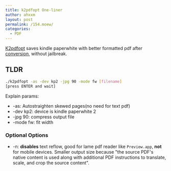 ```yaml
---
title: k2pdfopt One-liner
author: ahxxm
layout: post
permalink: /154.moew/
categories:
  - PDF
---
```


[K2pdfopt](http://www.willus.com/k2pdfopt/download/) saves kindle paperwhite with better formatted pdf after [conversion](http://www.willus.com/k2pdfopt/help/options.shtml), without jailbreak.

## TLDR

```bash
./k2pdfopt -as -dev kp2 -jpg 90 -mode fw [filename]
[press ENTER and wait]
```

Explain params:

- -as: Autostraighten skewed pages(no need for text pdf)
- -dev kp2: device is kindle paperwhite 2
- -jpg 90: compress output file
- -mode fw: fit width

### Optional Options

- -n: **disables** text reflow, good for lame pdf reader like `Preview.app`, **not** for mobile devices. Smaller output size because "the source PDF's native content is used along with additional PDF instructions to translate, scale, and crop the source content".
